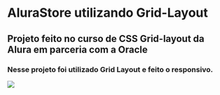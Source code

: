 # AluraStore utilizando Grid-Layout

## Projeto feito no curso de CSS Grid-layout da Alura em parceria com a Oracle

### Nesse projeto foi utilizado Grid Layout e feito o responsivo.

<img src="https://media.discordapp.net/attachments/912207738598215771/1032359881006653521/unknown.png?width=675&height=502">
